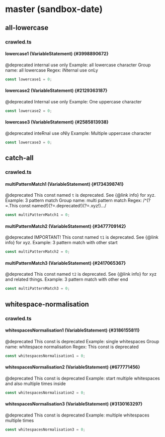 # master (sandbox-date)

## all-lowercase

### crawled.ts

#### lowercase1 (VariableStatement) {#3998890672}

@deprecated internal use only
  Example: all lowercase character
  Group name: all lowercase
  Regex: iNternal use onLy

```ts
const lowercase1 = 0;
```

#### lowercase2 (VariableStatement) {#2129363187}

@deprecated Internal use only
  Example: One uppercase character

```ts
const lowercase2 = 0;
```

#### lowercase3 (VariableStatement) {#2585813938}

@deprecated inteRnal use oNly
  Example: Multiple uppercase character

```ts
const lowercase3 = 0;
```
## catch-all

### crawled.ts

#### multiPatternMatch1 (VariableStatement) {#1734398741}

@deprecated This const named `t` is deprecated. See {@link info} for xyz.
  Example: 3 pattern match
  Group name: multi pattern match
  Regex: /^(?=.This const named!)(?=.deprecated!)(?=.xyz!).../

```ts
const multiPatternMatch1 = 0;
```

#### multiPatternMatch2 (VariableStatement) {#3477709142}

@deprecated IMPORTANT! This const named `t1` is deprecated. See {@link info} for xyz.
  Example: 3 pattern match with other start

```ts
const multiPatternMatch2 = 0;
```

#### multiPatternMatch3 (VariableStatement) {#2417065367}

@deprecated This const named `t2` is deprecated. See {@link info} for xyz and related things.
  Example: 3 pattern match with other end

```ts
const multiPatternMatch3 = 0;
```
## whitespace-normalisation

### crawled.ts

#### whitespacesNormalisation1 (VariableStatement) {#3186155811}

@deprecated This const is deprecated
  Example: single whitespaces
  Group name: whitespace normalisation
  Regex: This  const is  deprecated

```ts
const whitespacesNormalisation1 = 0;
```

#### whitespacesNormalisation2 (VariableStatement) {#677771456}

@deprecated    This  const is deprecated
  Example: start multiple whitespaces and also multiple times inside

```ts
const whitespacesNormalisation2 = 0;
```

#### whitespacesNormalisation3 (VariableStatement) {#3130163297}

@deprecated This  const   is    deprecated
  Example: multiple whitespaces multiple times

```ts
const whitespacesNormalisation3 = 0;
```